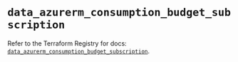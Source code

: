 # `data_azurerm_consumption_budget_subscription`

Refer to the Terraform Registry for docs: [`data_azurerm_consumption_budget_subscription`](https://registry.terraform.io/providers/hashicorp/azurerm/4.31.0/docs/data-sources/consumption_budget_subscription).
